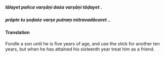 ##### lālayet pañca varṣāṇi daśa varṣāṇi tāḍayet .
##### prāpte tu ṣoḍaśe varṣe putraṃ mitravadācaret ..

#### Translation

Fondle a son until he is five years of age, and use the stick for another ten years, but when he has attained his sixteenth year treat him as a friend.